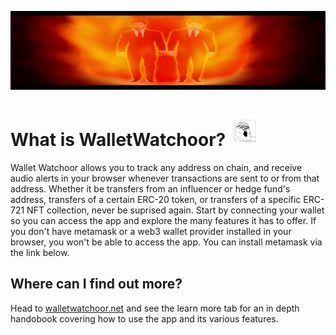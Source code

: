 ![alt text](https://github.com/djquigon/wallet-watchoor/blob/main/src/assets/dompeet.gif?raw=true)
# What is WalletWatchoor? <img src="https://github.com/djquigon/wallet-watchoor/blob/main/src/assets/logo.gif" width="48">

Wallet Watchoor allows you to track any address on chain, and receive audio alerts in your browser whenever transactions are sent to or from that address. Whether it be transfers from an influencer or hedge fund's address, transfers of a certain ERC-20 token, or transfers of a specific ERC-721 NFT collection, never be suprised again. Start by connecting your wallet so you can access the app and explore the many features it has to offer. If you don't have metamask or a web3 wallet provider installed in your browser, you won't be able to access the app. You can install metamask via the link below.

## Where can I find out more? 

Head to [walletwatchoor.net](https://walletwatchoor.net) and see the learn more tab for an in depth handobook covering how to use the app and its various features.
